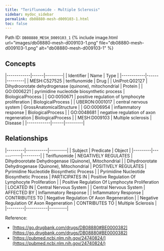 ```yaml
---
title: "Teriflunomide - Multiple Sclerosis"
sidebar: mydoc_sidebar
permalink: db08880-mesh-d009103-1.html
toc: false 
---
```



Path ID: `DB08880_MESH_D009103_1`
{% include image.html url="images/db08880-mesh-d009103-1.png" file="db08880-mesh-d009103-1.png" alt="db08880-mesh-d009103-1" %}

## Concepts

|------------|------|---------|
| Identifier | Name | Type    |
|------------|------|---------|
| MESH:C527525 | teriflunomide | Drug |
| UniProt:Q02127 | Dihydroorotate dehydrogenase (quinone), mitochondrial | Protein |
| GO:0006221 | pyrimidine nucleotide biosynthetic process | BiologicalProcess |
| GO:0050671 | positive regulation of lymphocyte proliferation | BiologicalProcess |
| UBERON:0001017 | central nervous system | GrossAnatomicalStructure |
| GO:0006954 | inflammatory response | BiologicalProcess |
| GO:0048681 | negative regulation of axon regeneration | BiologicalProcess |
| MESH:D009103 | Multiple sclerosis | Disease |
|------------|------|---------|

## Relationships

|---------|-----------|---------|
| Subject | Predicate | Object  |
|---------|-----------|---------|
| Teriflunomide | NEGATIVELY REGULATES | Dihydroorotate Dehydrogenase (Quinone), Mitochondrial |
| Dihydroorotate Dehydrogenase (Quinone), Mitochondrial | POSITIVELY REGULATES | Pyrimidine Nucleotide Biosynthetic Process |
| Pyrimidine Nucleotide Biosynthetic Process | PARTICIPATES IN | Positive Regulation Of Lymphocyte Proliferation |
| Positive Regulation Of Lymphocyte Proliferation | LOCATED IN | Central Nervous System |
| Central Nervous System | AFFECTED BY | Inflammatory Response |
| Inflammatory Response | CONTRIBUTES TO | Negative Regulation Of Axon Regeneration |
| Negative Regulation Of Axon Regeneration | CONTRIBUTES TO | Multiple Sclerosis |
|---------|-----------|---------|

Reference: 
  - [https://go.drugbank.com/drugs/DB08880#BE0000382](https://go.drugbank.com/drugs/DB08880#BE0000382)
  - [https://pubmed.ncbi.nlm.nih.gov/24740824/](https://pubmed.ncbi.nlm.nih.gov/24740824/)
